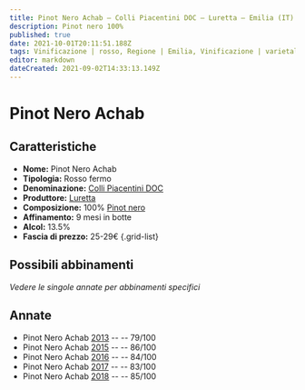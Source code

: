 ```yaml
---
title: Pinot Nero Achab – Colli Piacentini DOC – Luretta – Emilia (IT) – 25-29€ – 1★-3★
description: Pinot nero 100%
published: true
date: 2021-10-01T20:11:51.188Z
tags: Vinificazione | rosso, Regione | Emilia, Vinificazione | varietale, Vinificazione | fermo, Valutazioni | 3 stelle, Vitigni | Pinot nero, Prezzi | 25-29€
editor: markdown
dateCreated: 2021-09-02T14:33:13.149Z
---
```


# Pinot Nero Achab

## Caratteristiche
- **Nome:** Pinot Nero Achab
- **Tipologia:** Rosso fermo
- **Denominazione:** [Colli Piacentini DOC](/denominazioni/Italia/Emilia/DOC-Colli-Piacentini)
- **Produttore:** [Luretta](/produttori/Italia/Emilia/Luretta) 
- **Composizione:** 100% [Pinot nero](/vitigni/Francia/bacca-nera/pinot-nero)
- **Affinamento:** 9 mesi in botte
- **Alcol:** 13.5%
- **Fascia di prezzo:** 25-29€
{.grid-list}

## Possibili abbinamenti
*Vedere le singole annate per abbinamenti specifici*

## Annate
- Pinot Nero Achab [2013](/vini/Italia/Emilia/Luretta/Pinot-Nero-Achab/2013) -- <span class="star-1"></span> -- 79/100
- Pinot Nero Achab [2015](/vini/Italia/Emilia/Luretta/Pinot-Nero-Achab/2015) -- <span class="star-3"></span> -- 86/100
- Pinot Nero Achab [2016](/vini/Italia/Emilia/Luretta/Pinot-Nero-Achab/2016) -- <span class="star-2"></span> -- 84/100
- Pinot Nero Achab [2017](/vini/Italia/Emilia/Luretta/Pinot-Nero-Achab/2017) -- <span class="star-2"></span> -- 83/100
- Pinot Nero Achab [2018](/vini/Italia/Emilia/Luretta/Pinot-Nero-Achab/2018) -- <span class="star-3"></span> -- 85/100


